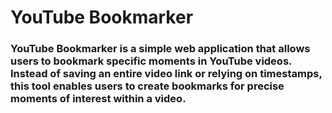 # YouTube Bookmarker

### YouTube Bookmarker is a simple web application that allows users to bookmark specific moments in YouTube videos. Instead of saving an entire video link or relying on timestamps, this tool enables users to create bookmarks for precise moments of interest within a video.
